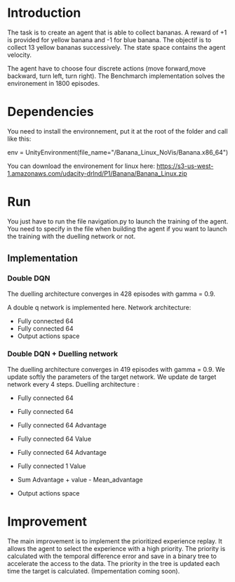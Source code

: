 # Introduction 

The task is to create an agent that is able to collect bananas. A reward of +1 is provided for yellow banana and -1 for blue banana.
The objectif is to collect 13 yellow bananas successively. The state space contains the agent velocity.

The agent have to choose four discrete actions (move forward,move backward, turn left, turn right).
The Benchmarch implementation solves the environement in 1800 episodes.

# Dependencies

You need to install the environnement, put it at the root of the folder and call like this:

env = UnityEnvironment(file_name="/Banana_Linux_NoVis/Banana.x86_64")

You can download the environement for linux here:
https://s3-us-west-1.amazonaws.com/udacity-drlnd/P1/Banana/Banana_Linux.zip

# Run

You just have to run the file navigation.py to launch the training of the agent.
You need to specify in the file when building the agent if you want to launch the training with the duelling network or not.

## Implementation
### Double DQN
The duelling architecture converges in 428 episodes with gamma = 0.9.

A double q network is implemented here.
Network architecture:
  * Fully connected 64
  * Fully connected 64
  * Output actions space
  
### Double DQN + Duelling network

The duelling architecture converges in 419 episodes with gamma = 0.9.
We update softly the parameters of the target network.
We update de target network every 4 steps.
Duelling architecture : 

* Fully connected 64
* Fully connected 64

* Fully connected 64 Advantage
* Fully connected 64 Value

* Fully connected 64 Advantage
* Fully connected 1 Value
* Sum Advantage + value - Mean_advantage

* Output actions space
  
# Improvement

The main improvement is to implement the prioritized experience replay. It allows the agent to select the experience with a high priority. The priority is calculated with the temporal difference error and save in a binary tree to accelerate the access to the data. The priority in the tree is updated each time the target is calculated.
(Impementation coming soon).
